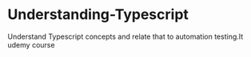 # Understanding-Typescript
Understand Typescript concepts and relate that to automation testing.It udemy course
